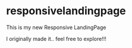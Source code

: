 # responsivelandingpage

This is my new Responsive LandingPage

I originally made it.. feel free to explore!!!
